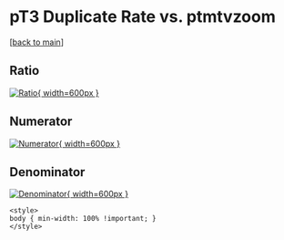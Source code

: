 # pT3 Duplicate Rate vs. ptmtvzoom

[[back to main](./)]



## Ratio

[![Ratio](../mtv/var/pT3_duplrate_ptmtvzoom.png){ width=600px }](../mtv/var/pT3_duplrate_ptmtvzoom.pdf)

## Numerator

[![Numerator](../mtv/num/pT3_duplrate_ptmtvzoom_num0.png){ width=600px }](../mtv/num/pT3_duplrate_ptmtvzoom_num0.pdf)

## Denominator

[![Denominator](../mtv/den/pT3_duplrate_ptmtvzoom_den.png){ width=600px }](../mtv/den/pT3_duplrate_ptmtvzoom_den.pdf)


``` {=html}
<style>
body { min-width: 100% !important; }
</style>
```
